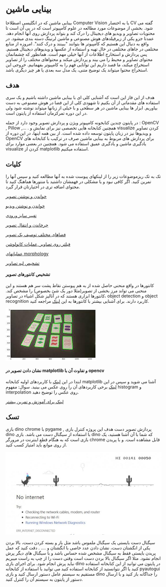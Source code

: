 # بینایی ماشین

بینایی ماشین که در انگلیسی اصطلاحا Computer Vision یا به اختصار CV گفته می شود. بخشی از موضوعات مورد مطالعه در علوم کامپیوتر است که در پی آن است تا محتویات تصاویر و ویدیو های دیجیتال را درک کند و بتواند پردازش روی آنها انجام دهد. عمدتا جزو یکی از زیرفیلدهای هوش مصنوعی و ماشین لرنینگ دسته بندی میشود.
در واقع به دنبال این هستیم که کامپیوتر ها بتوانند "ببینند و درک کنند". امروزه از منابع مختلفی در جاهای مختلفی در خال تهیه و استفاده از عکسها و ویدیوهای دیجیتال هستیم. پس پردازش و استخارج اطلاعات از آنها خیلی مهم است. 
همانطور که چشمانمان محتوای تصاویر و محیط را می بیند و پردازش میکند و محتواهای مختلف را از تصاویر استخراج میکند، ما قصد داریم این توانایی فهم را به کامپیوتر بفهمانیم. خروجی این استخراج محتوا میتواند یک توضیح متنی، یک مدل سه بعدی یا هر چیز دیگری باشد.

## هدف

هدف از این فاز این است که آشنایی کلی ای با بینایی ماشین داشته باشیم و یک سری استفاده های مقدماتی از آن بکنیم تا شهودی کلی از این فضا در هوش مصنوعی به دست بیاوریم.
ابزار ها
بینایی ماشین در هر سطحی و با خیلی از زبانها میتواند نوشته شود ولی در این دوره تمرکزمان استفاده از پایتون است. 

در پایتون چندین کتابخونه کامپیوتر ویژن و پردازش تصویر وجود دارد از جمله : OpenCV , Pillow ,... . همچنین کتابخانه هایی تخصصی نیز برای نمایش و visualize کردن تصاویر و ویدیوها نیز در زبان پایتون توسعه داده شده است. از بین همه اینها، در این دوره از OpenCV برای پردازش های مربوط به بینایی ماشین صرف  در ترکیب با کتابخانه های یادگیری ماشین و یادگیری عمیق استفاده می شود. همچنین در بعضی موارد برای visualize کردن از matplotlib استفاده میکنیم. 


## کلیات
تک به تک ریزموضوعات زیر را از لینکهای پیوست شده به آنها مطالعه کنید و سپس آنها را تمرین کنید. اگر کافی نبود و یا مشکلی در فهمشان داشتید با منتورها هماهنگ کنید تا محتوای اضافه تری در اختیارتان قرار گیرد. 


[خواندن و نوشتن تصویر](https://learnopencv.com/read-display-and-write-an-image-using-opencv/)

[خواندن و نوشتن ویدیو](https://learnopencv.com/reading-and-writing-videos-using-opencv/)

[تغییر سایز ورودی](https://learnopencv.com/image-resizing-with-opencv/)

[چرخاندن و انتقال تصویر](https://learnopencv.com/image-rotation-and-translation-using-opencv/)

[فضاهای مختلف توصیف یک تصویر](https://learnopencv.com/color-spaces-in-opencv-cpp-python/)

[فیلتر روی تصاویر ,عملیات کانولوشن](https://learnopencv.com/image-filtering-using-convolution-in-opencv/)

[عملیاتهای morphology](https://docs.opencv.org/4.x/db/df6/tutorial_erosion_dilatation.html)

[تشخیص لبه  تصاویر](https://learnopencv.com/edge-detection-using-opencv/)

#### تشخیص کانتورهای تصویر 

کانتورها در واقع منحنی حاصل شده از به هم پیوستن نقاط پشت سر هم هستند و این منحنی می تواند مرز بخشی از تصویر(مثلا دور یک شئ بخصوص) را مشخص کند. کانتورها ابزاری هستند که در آنالیز شکل اشیاء در تصاویر، object detection و object recognition کاربرد دارند.
برای آشنایی بیشتر با کانتورها به این [لینک](https://learnopencv.com/contour-detection-using-opencv-python-c/) مراجعه کنید.

!["contour"](contour.jpg)

#### نشان دادن تصویر در matplotlib و تفاوت آن با opencv

ابتدا در این [لینک](https://www.geeksforgeeks.org/python-introduction-matplotlib/) با کاربردهای اولیه کتابخانه matplotlib آشنا می شوید و سپس در این [لینک](https://matplotlib.org/3.5.0/tutorials/introductory/images.html) برخی کاربردهای آن را روی عکس می بینید. سوال: مفهوم histogram و interpolation روی عکس را توضیح دهید.


[لینک برای آموزش و تمرین بیشتر](https://jalalirs.github.io/Introduction-to-Computer-Vision/L2/L2.html)


## تسک 

بازی dino chrome با pygame , پردازش تصویر دست
هدف این پروژه کنترل بازی dino با استفاده از سیگنال دست می باشد.  بازی dino که شما با آن آشنا هستید، یک بازی است که به هنگام قطع اینترنت در مرورگر chrome قابل مشاهده است. و با پریدن از روی موانع باید امتیاز کسب کنید.

!["dino game"](dino.jpg)

سیگنال دست بایستی یک سیگنال ملموس باشد مثل باز و بسته کردن دست، بالا بردن یکی از انگشتان دست، نشان دادن عدد خاصی با انگشتان و …. . دقت کنید که عمل پریدن بایستی فقط به سیگنال مشخص شده حساس باشد و با سیگنال های دیگر پرش انجام نشود. مثلا اگر سیگنال بالا بردن دست است وقتی دست را از چپ به راست میبریم نباید پرش انجام شود. 
برای اجرای بازی dino در پایتون می توانید از این کتابخانه استفاده کنید یا اگر نتوانستید از کتابخانه استفاده کنید می توانید با استفاده از کتابخانه pyautogui مستقیم به سیستم عامل دستور ارسال کنید و بازی dino را جداگانه باز کنید و  با ارسال دستور از پایتون به سیستم آن را کنترل کنید.

